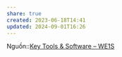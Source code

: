 ```yaml
---
share: true
created: 2023-06-18T14:41
updated: 2024-09-01T16:26
---
```

Nguồn::[Key Tools & Software – WE1S](https://we1s.ucsb.edu/research/we1s-tools-and-software/key-tools-and-software/#section1)
